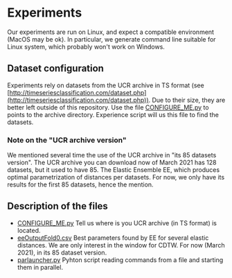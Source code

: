 # Experiments

Our experiments are run on Linux, and expect a compatible environment (MacOS may be ok).
In particular, we generate command line suitable for Linux system, which probably won't work on Windows.


## Dataset configuration
Experiments rely on datasets from the UCR archive in TS format
(see [http://timeseriesclassification.com/dataset.php](http://timeseriesclassification.com/dataset.php)).
Due to their size, they are better left outside of this repository.
Use the file [CONFIGURE_ME.py](./CONFIGURE_ME.py) to points to the archive directory.
Experience script will us this file to find the datasets.

### Note on the "UCR archive version"
We mentioned several time the use of the UCR archive in "its 85 datasets version".
The UCR archive you can download now of March 2021 has 128 datasets, but it used to have 85.
The Elastic Ensemble EE, which produces optimal parametrization of distances per datasets.
For now, we only have its results for the first 85 datasets, hence the mention.


## Description of the files
* [CONFIGURE_ME.py](./CONFIGURE_ME.py) Tell us where is you UCR archive (in TS format) is located. 
* [eeOutputFold0.csv](./eeOutputFold0.csv) Best parameters found by EE for several elastic distances.
  We are only interest in the window for CDTW. For now (March 2021), in its 85 dataset version.
* [parlauncher.py](./parlauncher.py) Pyhton script reading commands from a file and starting them in parallel.
